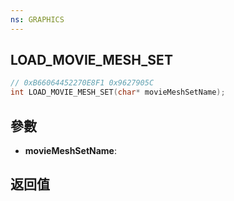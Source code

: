 ```yaml
---
ns: GRAPHICS
---
```

## LOAD_MOVIE_MESH_SET

```c
// 0xB66064452270E8F1 0x9627905C
int LOAD_MOVIE_MESH_SET(char* movieMeshSetName);
```


## 參數
* **movieMeshSetName**: 

## 返回值
